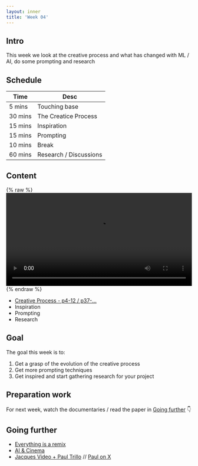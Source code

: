 ```yaml
---
layout: inner
title: 'Week 04'
---
```


## Intro

This week we look at the creative process and what has changed with ML / AI, do some prompting and research

## Schedule

| Time    | Desc                   |
| ------- | ---------------------- |
| 5 mins  | Touching base          |
| 30 mins | The Creatice Process   |
| 15 mins | Inspiration            |
| 15 mins | Prompting              |
| 10 mins | Break                  |
| 60 mins | Research / Discussions |

## Content

{% raw %}
<video controls width="100%" src="https://github.com/digitalideation/digcre_h2401/raw/refs/heads/main/content/videos/rick_rubin.mp4" title="Rick Rubin"></video>
{% endraw %}

- [Creative Process - p4-12 / p37-...](../slides/week03_04.pdf)
- Inspiration
- Prompting
- Research

## Goal

The goal this week is to:

1. Get a grasp of the evolution of the creative process
2. Get more prompting techniques
3. Get inspired and start gathering research for your project

## Preparation work

For next week, watch the documentaries / read the paper in [Going further](#going-further) :point_down:

## Going further

- [Everything is a remix](https://www.youtube.com/watch?v=X9RYuvPCQUA)
- [AI & Cinema](https://www.arte.tv/de/videos/116733-000-A/ki-maschinentraeume-im-film/)
- [Jacques Video + Paul Trillo](https://vimeo.com/874986396) // [Paul on X](https://x.com/paultrillo)
